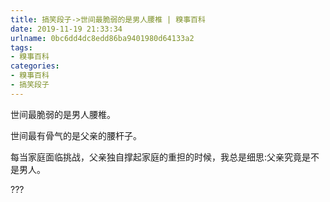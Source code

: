 ```yaml
---
title: 搞笑段子->世间最脆弱的是男人腰椎 | 糗事百科
date: 2019-11-19 21:33:34
urlname: 0bc6dd4dc8edd86ba9401980d64133a2
tags: 
- 糗事百科
categories:
- 糗事百科
- 搞笑段子
---
```

世间最脆弱的是男人腰椎。

世间最有骨气的是父亲的腰杆子。

每当家庭面临挑战，父亲独自撑起家庭的重担的时候，我总是细思:父亲究竟是不是男人。

???


